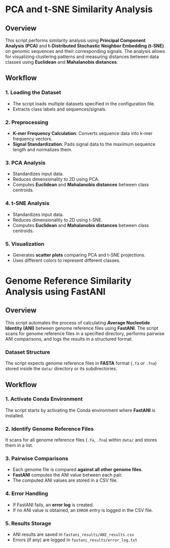 # PCA and t-SNE Similarity Analysis

## Overview
This script performs similarity analysis using **Principal Component Analysis (PCA)** and **t-Distributed Stochastic Neighbor Embedding (t-SNE)** on genomic sequences and their corresponding signals. The analysis allows for visualizing clustering patterns and measuring distances between data classes using **Euclidean** and **Mahalanobis distances**.

## Workflow

### 1. **Loading the Dataset**
- The script loads multiple datasets specified in the configuration file.
- Extracts class labels and sequences/signals.

### 2. **Preprocessing**
- **K-mer Frequency Calculation**: Converts sequence data into k-mer frequency vectors.
- **Signal Standardization**: Pads signal data to the maximum sequence length and normalizes them.

### 3. **PCA Analysis**
- Standardizes input data.
- Reduces dimensionality to 2D using PCA.
- Computes **Euclidean** and **Mahalanobis distances** between class centroids.

### 4. **t-SNE Analysis**
- Standardizes input data.
- Reduces dimensionality to 2D using t-SNE.
- Computes **Euclidean** and **Mahalanobis distances** between class centroids.

### 5. **Visualization**
- Generates **scatter plots** comparing PCA and t-SNE projections.
- Uses different colors to represent different classes.



# Genome Reference Similarity Analysis using FastANI

## Overview
This script automates the process of calculating **Average Nucleotide Identity (ANI)** between genome reference files using **FastANI**. The script scans for genome reference files in a specified directory, performs pairwise ANI comparisons, and logs the results in a structured format.

### Dataset Structure
The script expects genome reference files in **FASTA** format (`.fa` or `.fna`) stored inside the `data/` directory or its subdirectories. 

## Workflow
### 1. **Activate Conda Environment**
The script starts by activating the Conda environment where **FastANI** is installed.

### 2. **Identify Genome Reference Files**
It scans for all genome reference files (`.fa`, `.fna`) within `data/` and stores them in a list.

### 3. **Pairwise Comparisons**
- Each genome file is compared **against all other genome files**.
- **FastANI** computes the ANI value between each pair.
- The computed ANI values are stored in a CSV file.

### 4. **Error Handling**
- If FastANI fails, an **error log** is created.
- If no ANI value is obtained, an `ERROR` entry is logged in the CSV file.

### 5. **Results Storage**
- ANI results are saved in `fastani_results/ANI_results.csv`
- Errors (if any) are logged in `fastani_results/error_log.txt`